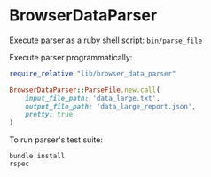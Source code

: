 # BrowserDataParser

Execute parser as a ruby shell script: ```bin/parse_file```

Execute parser programmatically: 

```rb
require_relative "lib/browser_data_parser"

BrowserDataParser::ParseFile.new.call(
    input_file_path: 'data_large.txt',
    output_file_path: 'data_large_report.json',
    pretty: true
)
```

To run parser's test suite:

`bundle install`\
`rspec`
